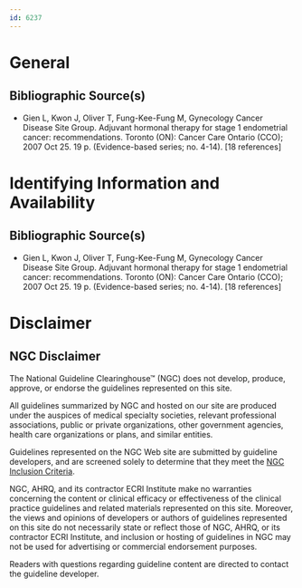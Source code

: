 ```yaml
---
id: 6237
---
```


# General

## Bibliographic Source(s)

- Gien L, Kwon J, Oliver T, Fung-Kee-Fung M, Gynecology Cancer Disease Site Group. Adjuvant hormonal therapy for stage 1 endometrial cancer: recommendations. Toronto (ON): Cancer Care Ontario (CCO); 2007 Oct 25. 19 p. (Evidence-based series; no. 4-14). [18 references]

# Identifying Information and Availability

## Bibliographic Source(s)

- Gien L, Kwon J, Oliver T, Fung-Kee-Fung M, Gynecology Cancer Disease Site Group. Adjuvant hormonal therapy for stage 1 endometrial cancer: recommendations. Toronto (ON): Cancer Care Ontario (CCO); 2007 Oct 25. 19 p. (Evidence-based series; no. 4-14). [18 references]

# Disclaimer

## NGC Disclaimer

The National Guideline Clearinghouse™ (NGC) does not develop, produce, approve, or endorse the guidelines represented on this site.

All guidelines summarized by NGC and hosted on our site are produced under the auspices of medical specialty societies, relevant professional associations, public or private organizations, other government agencies, health care organizations or plans, and similar entities.

Guidelines represented on the NGC Web site are submitted by guideline developers, and are screened solely to determine that they meet the [NGC Inclusion Criteria](/help-and-about/summaries/inclusion-criteria).

NGC, AHRQ, and its contractor ECRI Institute make no warranties concerning the content or clinical efficacy or effectiveness of the clinical practice guidelines and related materials represented on this site. Moreover, the views and opinions of developers or authors of guidelines represented on this site do not necessarily state or reflect those of NGC, AHRQ, or its contractor ECRI Institute, and inclusion or hosting of guidelines in NGC may not be used for advertising or commercial endorsement purposes.

Readers with questions regarding guideline content are directed to contact the guideline developer.

